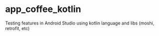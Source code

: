 # app_coffee_kotlin
Testing features in Android Studio using kotlin language and libs (moshi, retrofit, etc)
